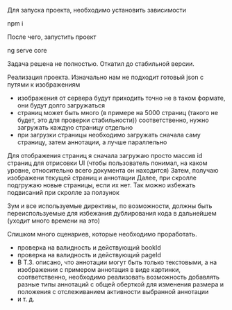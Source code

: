 Для запуска проекта, необходимо установить зависимости

npm i

После чего, запустить проект

ng serve core

Задача решена не полностью.
Откатил до стабильной версии.

Реализация проекта.
  Изначально нам не подходит готовый json с путями к изображениям
   - изображения от сервера будут приходить точно не в таком формате, они будут долго загружаться
   - страниц может быть много (в примере на 5000 страниц (такого не будет, это для проверки стабильности)) соответственно, нужно загружать каждую страницу отдельно
   - при загрузки страницы необходимо загружать сначала саму страницу, затем аннотации, а лучше параллельно

  Для отображения страниц я сначала загружаю просто массив id страниц для отрисовки UI (чтобы пользователь понимал, на каком уровне, относительно всего документа он находится)
  Затем, получаю изображени текущей страниц и аннотации
  Далее, при скролле подгружаю новые страницы, если их нет. Так можно избежать подвисаний при скролле за ползунок

  Зум и все используемые директивы, по возможности, должны быть переиспользуемые для избежания дублирования кода в дальнейшем (уходит много времени на это)

Слишком много сценариев, которые необходимо проработать.

  - проверка на валидность и действующий bookId
  - проверка на валидность и действующий pageId
  - В Т.З. описано, что аннотации могут быть только текстовыми, а на изображении с примером аннотация в виде картинки, соответственно, необходимо реализовать возможность добавлять разные типы аннотаций с общей оберткой для изменения размера и положения с отслеживанием активности выбранной аннотации
  - и т. д.
